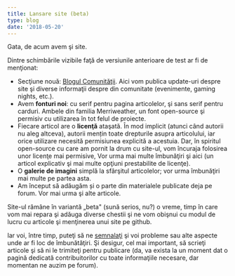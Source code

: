 ```yaml
---
title: Lansare site (beta)
type: blog
date: '2018-05-20'
---
```

Gata, de acum avem şi site. 

Dintre schimbările vizibile faţă de versiunile anterioare de test ar fi de menţionat:

* Secţiune nouă: [Blogul Comunităţii](/blog). Aici vom publica update-uri despre site şi diverse informaţii despre din comunitate (evenimente, gaming nights, etc.).
* Avem **fonturi noi**: cu serif pentru pagina articolelor, şi sans serif pentru carduri. Ambele din familia Merriweather, un font open-source şi permisiv cu utilizarea în tot felul de proiecte.
* Fiecare articol are o **licenţă** ataşată. În mod implicit (atunci când autorii nu aleg altceva), autorii mențin toate drepturile asupra articolului, iar orice utilizare necesită permisiunea explicită a acestuia. Dar, în spiritul open-source cu care am pornit la drum cu site-ul, vom încuraja folosirea unor licenţe mai permisive, Vor urma mai multe îmbunăţiri şi aici (un articol explicativ şi mai multe opţiuni prestabilite de licenţe).
* O **galerie de imagini** simplă la sfârşitul articolelor; vor urma îmbunăţiri mai multe pe partea asta.
* Am început să adăugăm și o parte din materialele publicate deja pe forum. Vor mai urma şi alte articole.
 
 Site-ul rămâne în variantă „beta" (sună serios, nu?) o vreme, timp în care vom mai repara şi adăuga diverse chestii şi ne vom obişnui cu modul de lucru cu articole şi menţinerea unui site pe github.
   
   Iar voi, între timp, puteţi să ne [semnalaţi](https://forum.candaparerevista.ro/viewtopic.php?f=28&t=1737) şi voi probleme sau alte aspecte unde ar fi loc de îmbunătăţiri. Şi desigur, cel mai important, să scrieţi articole şi să ni le trimiteţi pentru publicare (da, va exista la un moment dat o pagină dedicată contribuitorilor cu toate informaţiile necesare, dar momentan ne auzim pe forum).